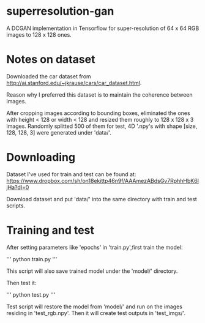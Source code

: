 # superresolution-gan
A DCGAN implementation in Tensorflow for super-resolution of 64 x 64 RGB images to 128 x 128 ones.

# Notes on dataset

Downloaded the car dataset from http://ai.stanford.edu/~jkrause/cars/car_dataset.html.

Reason why I preferred this dataset is to maintain the coherence between images.

After cropping images according to bounding boxes, eliminated the ones with height < 128 or width < 128 and 
resized them roughly to 128 x 128 x 3 images. Randomly splitted 500 of them for test,
4D '.npy's with shape [size, 128, 128, 3] were generated under 'data/'.

# Downloading

Dataset I've used for train and test can be found at: https://www.dropbox.com/sh/on18ekittp46n9f/AAAmezABdsGv7RphhHbK6ljHa?dl=0

Download dataset and put 'data/' into the same directory with train and test scripts.

# Training and test

After setting parameters like 'epochs' in 'train.py',first train the model:

'''
python train.py
'''

This script will also save trained model under the 'model/'  directory.

Then test it:

'''
python test.py
'''

Test script will restore the model from 'model/' and run on the images residing in 'test_rgb.npy'.
Then it will create test outputs in 'test_imgs/'. 
